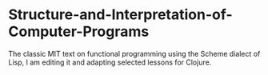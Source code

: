 # Structure-and-Interpretation-of-Computer-Programs
The classic MIT text on functional programming using the Scheme dialect of Lisp,
I am editing it and adapting selected lessons for Clojure. 
